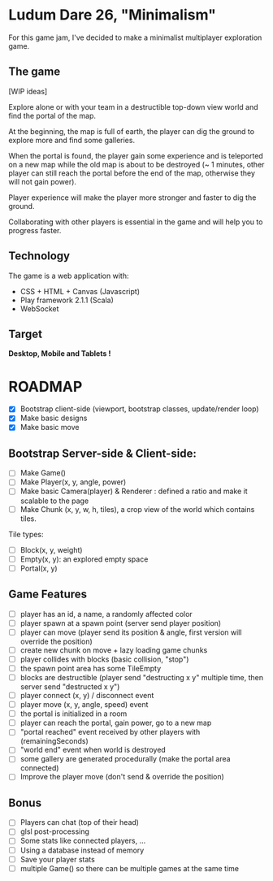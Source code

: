 Ludum Dare 26, "Minimalism"
=====================================

For this game jam, I've decided to make a minimalist multiplayer exploration game.

The game
--------

[WIP ideas]

Explore alone or with your team in a destructible top-down view world and find the portal of the map.

At the beginning, the map is full of earth, the player can dig the ground to explore more and find some galleries.

When the portal is found, the player gain some experience and is teleported on a new map while the old map is about to be destroyed (~ 1 minutes, other player can still reach the portal before the end of the map, otherwise they will not gain power).

Player experience will make the player more stronger and faster to dig the ground.

Collaborating with other players is essential in the game and will help you to progress faster.

Technology
-------

The game is a web application with:

* CSS + HTML + Canvas (Javascript)
* Play framework 2.1.1 (Scala)
* WebSocket

Target
-----

**Desktop, Mobile and Tablets !**

ROADMAP
=======

* [x] Bootstrap client-side (viewport, bootstrap classes, update/render loop)
* [x] Make basic designs
* [x] Make basic move
 
Bootstrap Server-side & Client-side:
------
 
* [ ] Make Game()
* [ ] Make Player(x, y, angle, power)
* [ ] Make basic Camera(player) & Renderer : defined a ratio and make it scalable to the page
* [ ] Make Chunk (x, y, w, h, tiles), a crop view of the world which contains tiles.
 
Tile types:

* [ ] Block(x, y, weight)
* [ ] Empty(x, y): an explored empty space
* [ ] Portal(x, y)
 
Game Features
-----

* [ ] player has an id, a name, a randomly affected color
* [ ] player spawn at a spawn point (server send player position)
* [ ] player can move (player send its position & angle, first version will override the position)
* [ ] create new chunk on move + lazy loading game chunks
* [ ] player collides with blocks (basic collision, "stop")
* [ ] the spawn point area has some TileEmpty
* [ ] blocks are destructible (player send "destructing x y" multiple time, then server send "destructed x y") 
* [ ] player connect (x, y) / disconnect event
* [ ] player move (x, y, angle, speed) event
* [ ] the portal is initialized in a room
* [ ] player can reach the portal, gain power, go to a new map
* [ ] "portal reached" event received by other players with (remainingSeconds)
* [ ] "world end" event when world is destroyed
* [ ] some gallery are generated procedurally (make the portal area connected)
* [ ] Improve the player move (don't send & override the position)

Bonus
-----

* [ ] Players can chat (top of their head)
* [ ] glsl post-processing
* [ ] Some stats like connected players, ...
* [ ] Using a database instead of memory
* [ ] Save your player stats
* [ ] multiple Game() so there can be multiple games at the same time
